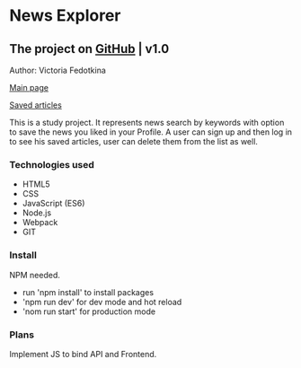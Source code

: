 # News Explorer
## The project on [GitHub](https://github.com/victoria31f/news-explorer-frontend) | v1.0

Author: Victoria Fedotkina

[Main page](https://victoria31f.github.io/news-explorer-frontend)

[Saved articles](https://victoria31f.github.io/news-explorer-frontend/articles)

This is a study project. It represents news search by keywords with option to
save the news you liked in your Profile. A user can sign up and then log in to
see his saved articles, user can delete them from the list as well.

 ### Technologies used
 - HTML5
 - CSS 
 - JavaScript (ES6)
 - Node.js
 - Webpack
 - GIT
 
 ### Install
 NPM needed. 
 - run 'npm install' to install packages
 - 'npm run dev' for dev mode and hot reload
 - 'nom run start' for production mode
 
 ### Plans
 Implement JS to bind API and Frontend.
 
